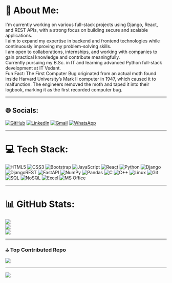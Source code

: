 # 💫 About Me:
I'm currently working on various full-stack projects using Django, React, and REST APIs, with a strong focus on building secure and scalable applications.<br>
I aim to expand my expertise in backend and frontend technologies while continuously improving my problem-solving skills.<br>
I am open to collaborations, internships, and working with companies to gain practical knowledge and contribute meaningfully.<br>
Currently pursuing my B.Sc. in IT and learning advanced Python full-stack development at IT Vedant.<br>
Fun Fact: The First Computer Bug originated from an actual moth found inside Harvard University’s Mark II computer in 1947, which caused it to malfunction. The engineers removed the moth and taped it into their logbook, marking it as the first recorded computer bug.

---

## 🌐 Socials:
[![GitHub](https://img.shields.io/badge/GitHub-%23121011.svg?logo=github&logoColor=white)](https://github.com/sureshdulupolai) 
[![LinkedIn](https://img.shields.io/badge/LinkedIn-%230077B5.svg?logo=linkedin&logoColor=white)](https://www.linkedin.com/in/suresh-polai/) 
[![Gmail](https://img.shields.io/badge/Gmail-D14836.svg?logo=gmail&logoColor=white)](mailto:sureshpolai63@gmail.com) 
[![WhatsApp](https://img.shields.io/badge/WhatsApp-25D366.svg?logo=whatsapp&logoColor=white)](https://wa.me/919820646838)

---

# 💻 Tech Stack:
![HTML5](https://img.shields.io/badge/html5-%23E34F26.svg?style=for-the-badge&logo=html5&logoColor=white) 
![CSS3](https://img.shields.io/badge/css3-%231572B6.svg?style=for-the-badge&logo=css3&logoColor=white) 
![Bootstrap](https://img.shields.io/badge/bootstrap-%238511FA.svg?style=for-the-badge&logo=bootstrap&logoColor=white) 
![JavaScript](https://img.shields.io/badge/javascript-%23323330.svg?style=for-the-badge&logo=javascript&logoColor=%23F7DF1E) 
![React](https://img.shields.io/badge/react-%2320232a.svg?style=for-the-badge&logo=react&logoColor=%2361DAFB) 
![Python](https://img.shields.io/badge/python-3670A0?style=for-the-badge&logo=python&logoColor=ffdd54) 
![Django](https://img.shields.io/badge/django-%23092E20.svg?style=for-the-badge&logo=django&logoColor=white) 
![DjangoREST](https://img.shields.io/badge/Django%20REST-ff1709?style=for-the-badge&logo=django&logoColor=white&color=ff1709&labelColor=gray) 
![FastAPI](https://img.shields.io/badge/fastapi-009688?style=for-the-badge&logo=fastapi&logoColor=white)
![NumPy](https://img.shields.io/badge/numpy-%23013243.svg?style=for-the-badge&logo=numpy&logoColor=white) 
![Pandas](https://img.shields.io/badge/pandas-%23150458.svg?style=for-the-badge&logo=pandas&logoColor=white) 
![C](https://img.shields.io/badge/C-00599C.svg?style=for-the-badge&logo=c&logoColor=white) 
![C++](https://img.shields.io/badge/c++-%2300599C.svg?style=for-the-badge&logo=c%2B%2B&logoColor=white) 
![Linux](https://img.shields.io/badge/Linux-FCC624?style=for-the-badge&logo=linux&logoColor=black)
![Git](https://img.shields.io/badge/git-%23F05033.svg?style=for-the-badge&logo=git&logoColor=white) 
![SQL](https://img.shields.io/badge/sql-%2307405e.svg?style=for-the-badge&logo=sqlite&logoColor=white)
![NoSQL](https://img.shields.io/badge/nosql-%23000000.svg?style=for-the-badge&logo=mongodb&logoColor=green)
![Excel](https://img.shields.io/badge/Excel-217346?style=for-the-badge&logo=microsoft-excel&logoColor=white)
![MS Office](https://img.shields.io/badge/MS%20Office-D83B01?style=for-the-badge&logo=microsoft-office&logoColor=white)

---

# 📊 GitHub Stats:
![](https://github-readme-stats.vercel.app/api?username=sureshdulupolai&theme=dark&hide_border=false&include_all_commits=true&count_private=true)<br/>
![](https://github-readme-streak-stats.herokuapp.com/?user=sureshdulupolai&theme=dark&hide_border=false)<br/>
![](https://github-readme-stats.vercel.app/api/top-langs/?username=sureshdulupolai&theme=dark&hide_border=false&include_all_commits=true&count_private=true&layout=compact)

---

### 🔝 Top Contributed Repo
![](https://github-contributor-stats.vercel.app/api?username=sureshdulupolai&limit=5&theme=dark&combine_all_yearly_contributions=true)

---

[![](https://visitcount.itsvg.in/api?id=sureshdulupolai&icon=0&color=0)](https://visitcount.itsvg.in)

<!-- Created with GPRM ( https://gprm.itsvg.in ) -->
